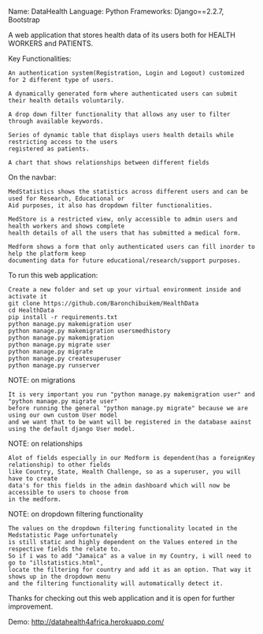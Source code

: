 Name: DataHealth
Language: Python
Frameworks: Django==2.2.7, Bootstrap

A web application that stores health data of its users both for HEALTH WORKERS and PATIENTS.

Key Functionalities:

    An authentication system(Registration, Login and Logout) customized for 2 different type of users.

    A dynamically generated form where authenticated users can submit their health details voluntarily.

    A drop down filter functionality that allows any user to filter through available keywords.

    Series of dynamic table that displays users health details while restricting access to the users
    registered as patients.

    A chart that shows relationships between different fields

On the navbar:

    MedStatistics shows the statistics across different users and can be used for Research, Educational or
    Aid purposes, it also has dropdown filter functionalities.

    MedStore is a restricted view, only accessible to admin users and health workers and shows complete
    health details of all the users that has submitted a medical form.

    Medform shows a form that only authenticated users can fill inorder to help the platform keep
    documenting data for future educational/research/support purposes.

To run this web application:

    Create a new folder and set up your virtual environment inside and activate it
    git clone https://github.com/Baronchibuikem/HealthData
    cd HealthData
    pip install -r requirements.txt
    python manage.py makemigration user
    python manage.py makemigration usersmedhistory
    python manage.py makemigration
    python manage.py migrate user
    python manage.py migrate
    python manage.py createsuperuser
    python manage.py runserver

NOTE: on migrations

    It is very important you run "python manage.py makemigration user" and "python manage.py migrate user"
    before running the general "python manage.py migrate" because we are using our own custom User model
    and we want that to be want will be registered in the database aainst using the default django User model.

NOTE: on relationships

    Alot of fields especially in our Medform is dependent(has a foreignKey relationship) to other fields
    like Country, State, Health Challenge, so as a superuser, you will have to create
    data's for this fields in the admin dashboard which will now be accessible to users to choose from
    in the medform.

NOTE: on dropdown filtering functionality

    The values on the dropdown filtering functionality located in the Medstatistic Page unfortunately
    is still static and highly dependent on the Values entered in the respective fields the relate to.
    So if i was to add "Jamaica" as a value in my Country, i will need to go to "illstatistics.html",
    locate the filtering for country and add it as an option. That way it shows up in the dropdown menu
    and the filtering functionality will automatically detect it.

Thanks for checking out this web application and it is open for further improvement.

Demo: http://datahealth4africa.herokuapp.com/
